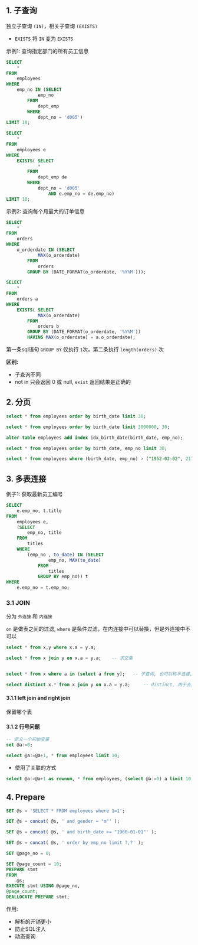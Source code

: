 ## 1. 子查询

独立子查询 `(IN)`，相关子查询 `(EXISTS)`

- `EXISTS` 将 `IN` 变为 `EXISTS`

示例1: 查询指定部门的所有员工信息
```sql
SELECT 
    *
FROM
    employees
WHERE
    emp_no IN (SELECT 
            emp_no
        FROM
            dept_emp
        WHERE
            dept_no = 'd005')
LIMIT 10;
```

```sql
SELECT 
    *
FROM
    employees e
WHERE
    EXISTS( SELECT 
            *
        FROM
            dept_emp de
        WHERE
            dept_no = 'd005'
                AND e.emp_no = de.emp_no)
LIMIT 10;

```

示例2: 查询每个月最大的订单信息

```sql
SELECT 
    *
FROM
    orders
WHERE
    o_orderdate IN (SELECT 
            MAX(o_orderdate)
        FROM
            orders
        GROUP BY (DATE_FORMAT(o_orderdate, '%Y%M')));
```
```sql
SELECT 
    *
FROM
    orders a
WHERE
    EXISTS( SELECT 
            MAX(o_orderdate)
        FROM
            orders b
        GROUP BY (DATE_FORMAT(o_orderdate, '%Y%M'))
        HAVING MAX(o_orderdate) = a.o_orderdate);
```

第一条sql语句 `GROUP BY` 仅执行 `1`次，第二条执行 `length(orders)` 次

**区别:**
- 子查询不同
- not in 只会返回 0 或 null, `exist` 返回结果是正确的

## 2. 分页

```sql
select * from employees order by birth_date limit 30;

select * from employees order by birth_date limit 3000000, 30;

alter table employees add index idx_birth_date(birth_date, emp_no);

select * from employees order by birth_date, emp_no limit 30;

select * from employees where (birth_date, emp_no) > ("1952-02-02", 217446) order by birth_date, emp_no limit 30;
```

## 3. 多表连接

例子1: 获取最新员工编号
```sql
SELECT 
    e.emp_no, t.title
FROM
    employees e,
    (SELECT 
        emp_no, title
    FROM
        titles
    WHERE
        (emp_no , to_date) IN (SELECT 
                emp_no, MAX(to_date)
            FROM
                titles
            GROUP BY emp_no)) t
WHERE
    e.emp_no = t.emp_no;
```

### 3.1 JOIN

分为 `外连接` 和 `内连接`

`on` 是做表之间的过滤, `where` 是条件过滤，在内连接中可以替换，但是外连接中不可以

```sql
select * from x,y where x.a = y.a;

select * from x join y on x.a = y.a;    -- 求交集
```

```sql

select * from x where a in (select a from y);   -- 子查询, 也可以称半连接, 对重复数据去重

select distinct x.* from x join y on x.a = y.a;     -- distinct, 用于去重
```

#### 3.1.1 left join and right join

保留哪个表

#### 3.1.2 行号问题

```sql
-- 定义一个初始变量
set @a:=0;

select @a:=@a+1, * from employees limit 10;
```

- 使用了关联的方式
```sql
select @a:=@a+1 as rownum, * from employees, (select @a:=0) a limit 10;
```


## 4. Prepare

```sql
SET @s = 'SELECT * FROM employees where 1=1';

SET @s = concat( @s, ' and gender = "m"' );

SET @s = concat( @s, ' and birth_date >= "1960-01-01"' );

SET @s = concat( @s, ' order by emp_no limit ?,?' );

SET @page_no = 0;

SET @page_count = 10;
PREPARE stmt 
FROM
	@s;
EXECUTE stmt USING @page_no,
@page_count;
DEALLOCATE PREPARE stmt;
```

作用:
- 解析的开销更小
- 防止SQL注入
- 动态查询